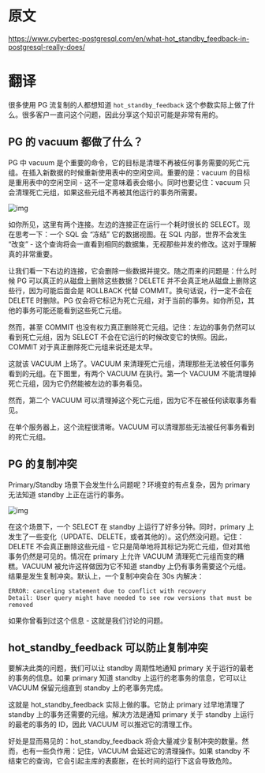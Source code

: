 # 原文

https://www.cybertec-postgresql.com/en/what-hot_standby_feedback-in-postgresql-really-does/



# 翻译

很多使用 PG 流复制的人都想知道 `hot_standby_feedback` 这个参数实际上做了什么。很多客户一直问这个问题，因此分享这个知识可能是非常有用的。



## PG 的 vacuum 都做了什么？

PG 中 vacuum 是个重要的命令，它的目标是清理不再被任何事务需要的死亡元组。在插入新数据的时候重新使用表中的空闲空间。重要的是：vacuum 的目标是重用表中的空闲空间 - 这不一定意味着表会缩小。同时也要记住：vacuum 只会清理死亡元组，如果这些元组不再被其他运行的事务所需要。

![img](https://www.cybertec-postgresql.com/wp-content/uploads/2018/08/hot_standby_feedback-01-VACUUM-NEU.jpg)



如你所见，这里有两个连接。左边的连接正在运行一个耗时很长的 SELECT。现在思考一下：一个 SQL 会 “冻结” 它的数据视图。在 SQL 内部，世界不会发生 “改变” - 这个查询将会一直看到相同的数据集，无视那些并发的修改。这对于理解真的非常重要。

让我们看一下右边的连接，它会删除一些数据并提交。随之而来的问题是：什么时候 PG 可以真正的从磁盘上删除这些数据？DELETE 并不会真正地从磁盘上删除这些行，因为可能后面会是 ROLLBACK 代替 COMMIT。换句话说，行一定不会在 DELETE 时删除。PG 仅会将它标记为死亡元组，对于当前的事务。如你所见，其他的事务可能还能看到这些死亡元组。

然而，甚至 COMMIT 也没有权力真正删除死亡元组。记住：左边的事务仍然可以看到死亡元组，因为 SELECT 不会在它运行的时候改变它的快照。因此，COMMIT 对于真正删除死亡元组来说还是太早。

这就该 VACUUM 上场了。VACUUM 来清理死亡元组，清理那些无法被任何事务看到的元组。在下图里，有两个 VACUUM 在执行。第一个 VACUUM 不能清理掉死亡元组，因为它仍然能被左边的事务看见。

然而，第二个 VACUUM 可以清理掉这个死亡元组，因为它不在被任何读取事务看见。

在单个服务器上，这个流程很清晰。VACUUM 可以清理那些无法被任何事务看到的死亡元组。



## PG 的复制冲突

Primary/Standby 场景下会发生什么问题呢？环境变的有点复杂，因为 primary 无法知道 standby 上正在运行的事务。

![img](https://www.cybertec-postgresql.com/wp-content/uploads/2018/08/vacuum_cleanup-01-939x1024.jpg)



在这个场景下，一个 SELECT 在 standby 上运行了好多分钟。同时，primary 上发生了一些变化（UPDATE、DELETE，或者其他的）。这仍然没问题。记住：DELETE 不会真正删除这些元组 - 它只是简单地将其标记为死亡元组，但对其他事务仍然是可见的。情况在 primary 上允许 VACUUM 清理死亡元组而变的糟糕。VACUUM 被允许这样做因为它不知道 standby 上仍有事务需要这个元组。结果是发生复制冲突。默认上，一个复制冲突会在 30s 内解决：

```
ERROR: canceling statement due to conflict with recovery
Detail: User query might have needed to see row versions that must be removed
```

如果你曾看到过这个信息 - 这就是我们讨论的问题。



## hot_standby_feedback 可以防止复制冲突

要解决此类的问题，我们可以让 standby 周期性地通知 primary 关于运行的最老的事务的信息。如果 primary 知道 standby 上运行的老事务的信息，它可以让 VACUUM 保留元组直到 standby 上的老事务完成。

这就是 hot_standby_feedback 实际上做的事。它防止 primary 过早地清理了 standby 上的事务还需要的元组。解决方法是通知 primary 关于 standby 上运行的最老的事务的 ID，因此 VACUUM 可以推迟它的清理工作。

好处是显而易见的：hot_standby_feedback 将会大量减少复制冲突的数量。然而，也有一些负作用：记住，VACUUM 会延迟它的清理操作。如果 standby 不结束它的查询，它会引起主库的表膨胀，在长时间的运行下这会导致危险。